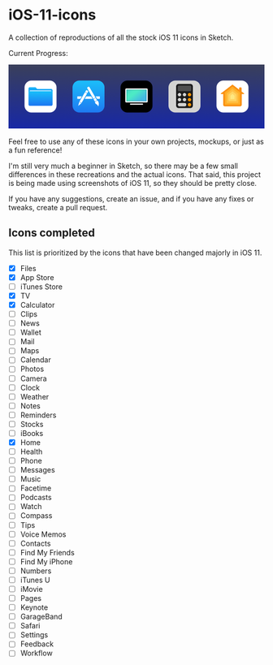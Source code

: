 # iOS-11-icons
A collection of reproductions of all the stock iOS 11 icons in Sketch.

Current Progress:

![](https://github.com/nateansel/iOS-11-icons/blob/master/Icons.png)

Feel free to use any of these icons in your own projects, mockups, or just as a fun reference!

I'm still very much a beginner in Sketch, so there may be a few small differences in these recreations and the actual icons. That said, this project is being made using screenshots of iOS 11, so they should be pretty close.

If you have any suggestions, create an issue, and if you have any fixes or tweaks, create a pull request.


## Icons completed
This list is prioritized by the icons that have been changed majorly in iOS 11. 

- [x] Files
- [x] App Store
- [ ] iTunes Store
- [x] TV
- [x] Calculator
- [ ] Clips
- [ ] News
- [ ] Wallet
- [ ] Mail
- [ ] Maps
- [ ] Calendar
- [ ] Photos
- [ ] Camera
- [ ] Clock
- [ ] Weather
- [ ] Notes
- [ ] Reminders
- [ ] Stocks
- [ ] iBooks
- [x] Home
- [ ] Health
- [ ] Phone
- [ ] Messages
- [ ] Music
- [ ] Facetime
- [ ] Podcasts
- [ ] Watch
- [ ] Compass
- [ ] Tips
- [ ] Voice Memos
- [ ] Contacts
- [ ] Find My Friends
- [ ] Find My iPhone
- [ ] Numbers
- [ ] iTunes U
- [ ] iMovie
- [ ] Pages
- [ ] Keynote
- [ ] GarageBand
- [ ] Safari
- [ ] Settings
- [ ] Feedback
- [ ] Workflow

